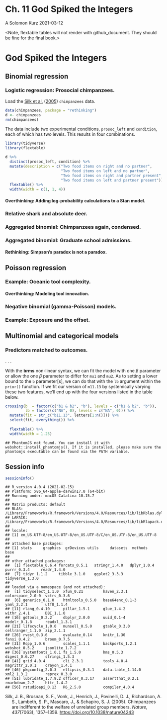 Ch. 11 God Spiked the Integers
================
A Solomon Kurz
2021-03-12

&lt;Note, flextable tables will not render with github\_document. They
should be fine for the final book.&gt;

# God Spiked the Integers

## Binomial regression

### Logistic regression: Prosocial chimpanzees.

Load the [Silk et al.](#ref-silkChimpanzeesAreIndifferent2005)
([2005](#ref-silkChimpanzeesAreIndifferent2005)) `chimpanzees` data.

``` r
data(chimpanzees, package = "rethinking")
d <- chimpanzees
rm(chimpanzees)
```

The data include two experimental conditions, `prosoc_left` and
`condition`, each of which has two levels. This results in four
combinations.

``` r
library(tidyverse)
library(flextable)

d %>% 
  distinct(prosoc_left, condition) %>% 
  mutate(description = c("Two food items on right and no partner",
                         "Two food items on left and no partner",
                         "Two food items on right and partner present",
                         "Two food items on left and partner present")) %>% 
  flextable() %>% 
  width(width = c(1, 1, 4))
```

#### Overthinking: Adding log-probability calculations to a Stan model.

### Relative shark and absolute deer.

### Aggregated binomial: Chimpanzees again, condensed.

### Aggregated binomial: Graduate school admissions.

#### Rethinking: Simpson’s paradox is not a paradox.

## Poisson regression

### Example: Oceanic tool complexity.

#### Overthinking: Modeling tool innovation.

### Negative binomial (gamma-Poisson) models.

### Example: Exposure and the offset.

## Multinomial and categorical models

### Predictors matched to outcomes.

. . .

With the **brms** non-linear syntax, we can fit the model with one *β*
parameter or allow the one *β* parameter to differ for `mu1` and `mu2`.
As to setting a lower bound to the `b` parameter\[s\], we can do that
with the `lb` argument within the `prior()` function. If we fit our
version of `m11.13` by systemically varying these two features, we’ll
end up with the four versions listed in the table below.

``` r
crossing(b  = factor(c("b1 & b2", "b"), levels = c("b1 & b2", "b")),
         lb = factor(c("NA", 0), levels = c("NA", 0))) %>% 
  mutate(fit = str_c("b11.13", letters[1:n()])) %>% 
  select(fit, everything()) %>% 
  
  flextable() %>% 
  width(width = 1.25)
```

    ## PhantomJS not found. You can install it with webshot::install_phantomjs(). If it is installed, please make sure the phantomjs executable can be found via the PATH variable.

## Session info

``` r
sessionInfo()
```

    ## R version 4.0.4 (2021-02-15)
    ## Platform: x86_64-apple-darwin17.0 (64-bit)
    ## Running under: macOS Catalina 10.15.7
    ## 
    ## Matrix products: default
    ## BLAS:   /Library/Frameworks/R.framework/Versions/4.0/Resources/lib/libRblas.dylib
    ## LAPACK: /Library/Frameworks/R.framework/Versions/4.0/Resources/lib/libRlapack.dylib
    ## 
    ## locale:
    ## [1] en_US.UTF-8/en_US.UTF-8/en_US.UTF-8/C/en_US.UTF-8/en_US.UTF-8
    ## 
    ## attached base packages:
    ## [1] stats     graphics  grDevices utils     datasets  methods   base     
    ## 
    ## other attached packages:
    ##  [1] flextable_0.6.4 forcats_0.5.1   stringr_1.4.0   dplyr_1.0.4     purrr_0.3.4     readr_1.4.0    
    ##  [7] tidyr_1.1.2     tibble_3.1.0    ggplot2_3.3.3   tidyverse_1.3.0
    ## 
    ## loaded via a namespace (and not attached):
    ##  [1] tidyselect_1.1.0  xfun_0.21         haven_2.3.1       colorspace_2.0-0  vctrs_0.3.6      
    ##  [6] generics_0.1.0    htmltools_0.5.0   base64enc_0.1-3   yaml_2.2.1        utf8_1.1.4       
    ## [11] rlang_0.4.10      pillar_1.5.1      glue_1.4.2        withr_2.4.1       DBI_1.1.0        
    ## [16] gdtools_0.2.2     dbplyr_2.0.0      uuid_0.1-4        modelr_0.1.8      readxl_1.3.1     
    ## [21] lifecycle_1.0.0   munsell_0.5.0     gtable_0.3.0      cellranger_1.1.0  zip_2.1.1        
    ## [26] rvest_0.3.6       evaluate_0.14     knitr_1.30        fansi_0.4.2       broom_0.7.5      
    ## [31] Rcpp_1.0.6        scales_1.1.1      backports_1.2.1   webshot_0.5.2     jsonlite_1.7.2   
    ## [36] systemfonts_1.0.1 fs_1.5.0          hms_0.5.3         digest_0.6.27     stringi_1.5.3    
    ## [41] grid_4.0.4        cli_2.3.1         tools_4.0.4       magrittr_2.0.1    crayon_1.4.1     
    ## [46] pkgconfig_2.0.3   ellipsis_0.3.1    data.table_1.14.0 xml2_1.3.2        reprex_0.3.0     
    ## [51] lubridate_1.7.9.2 officer_0.3.17    assertthat_0.2.1  rmarkdown_2.7     httr_1.4.2       
    ## [56] rstudioapi_0.13   R6_2.5.0          compiler_4.0.4

<div id="refs" class="references csl-bib-body hanging-indent"
line-spacing="2">

<div id="ref-silkChimpanzeesAreIndifferent2005" class="csl-entry">

Silk, J. B., Brosnan, S. F., Vonk, J., Henrich, J., Povinelli, D. J.,
Richardson, A. S., Lambeth, S. P., Mascaro, J., & Schapiro, S. J.
(2005). Chimpanzees are indifferent to the welfare of unrelated group
members. *Nature*, *437*(7063), 1357–1359.
<https://doi.org/10.1038/nature04243>

</div>

</div>
